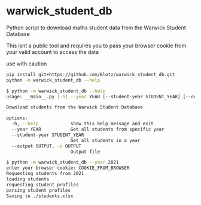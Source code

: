 # warwick_student_db
Python script to download maths student data from the Warwick Student Database

This isnt a public tool and requires you to pass your browser cookie from your valid account to access the data

use with caution

```bash
pip install git+https://github.com/Blotz/warwick_student_db.git
python -m warwick_student_db --help
```

```bash
$ python -m warwick_student_db --help
usage: __main__.py [-h] --year YEAR [--student-year STUDENT_YEAR] [--output OUTPUT]

Download students from the Warwick Student Database

options:
  -h, --help            show this help message and exit
  --year YEAR           Get all students from specific year
  --student-year STUDENT_YEAR
                        Get all students in a year
  --output OUTPUT, -o OUTPUT
                        Output file
```
```bash
$ python -m warwick_student_db --year 2021 
enter your browser cookie: COOKIE_FROM_BROWSER
Requesting students from 2021
loading students
requesting student profiles
parsing student profiles
Saving to ./students.xlsx
```
